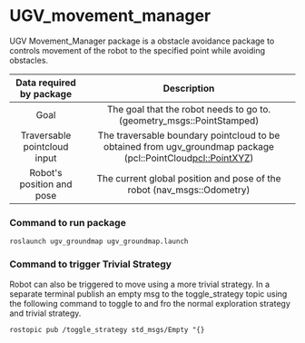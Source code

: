 # UGV_movement_manager

UGV Movement_Manager package is a obstacle avoidance package to controls movement of the robot to the specified point while avoiding obstacles. 



|        Data required by package       |                 Description                                      |
|:---------------------------:|:-------------------------------------------------------------------------------------:|
|         Goal        |  The goal that the robot needs to go to. (geometry_msgs::PointStamped)  |
|        Traversable pointcloud input        | The traversable boundary pointcloud to be obtained from ugv_groundmap package (pcl::PointCloud<pcl::PointXYZ>) |
|        Robot's position and pose        |                        The current global position and pose of the robot (nav_msgs::Odometry)                             |


### Command to run package

```
roslaunch ugv_groundmap ugv_groundmap.launch
```

### Command to trigger Trivial Strategy

Robot can also be triggered to move using a more trivial strategy. In a separate terminal publish an empty msg to the toggle_strategy topic using the following command to toggle to and fro the normal exploration strategy and trivial strategy.

```
rostopic pub /toggle_strategy std_msgs/Empty "{}
```
